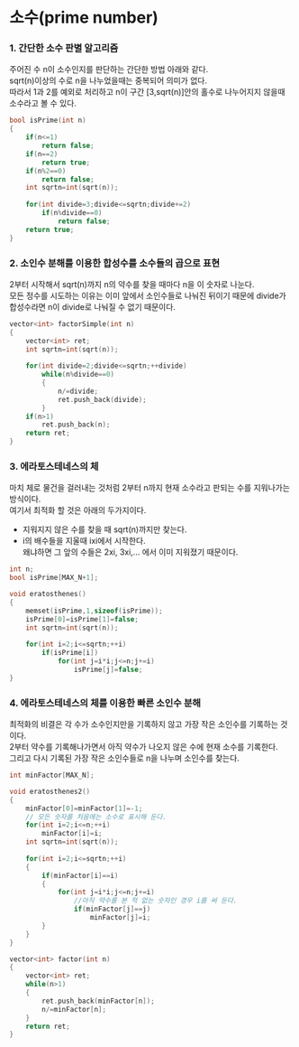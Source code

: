 # 소수(prime number) 
### 1. 간단한 소수 판별 알고리즘 
주어진 수 n이 소수인지를 판단하는 간단한 방법 아래와 같다.  
sqrt(n)이상의 수로 n을 나누었을때는 중복되어 의미가 없다.  
따라서 1과 2를 예외로 처리하고 n이 구간 [3,sqrt(n)]안의 홀수로 나누어지지 않을때 소수라고 볼 수 있다.  
```c++
bool isPrime(int n) 
{
    if(n<=1)
        return false;
    if(n==2)
        return true;
    if(n%2==0)
        return false;
    int sqrtn=int(sqrt(n));
    
    for(int divide=3;divide<=sqrtn;divide+=2)
        if(n%divide==0)
            return false;
    return true;
}
```
### 2. 소인수 분해를 이용한 합성수를 소수들의 곱으로 표현 
2부터 시작해서 sqrt(n)까지 n의 약수를 찾을 때마다 n을 이 숫자로 나눈다.  
모든 정수를 시도하는 이유는 이미 앞에서 소인수들로 나눠진 뒤이기 때문에 divide가 합성수라면 n이 divide로 나눠질 수 없기 때문이다.  
```c++
vector<int> factorSimple(int n)
{
    vector<int> ret;
    int sqrtn=int(sqrt(n));
    
    for(int divide=2;divide<=sqrtn;++divide)
        while(n%divide==0)
        {
            n/=divide;
            ret.push_back(divide);
        }
    if(n>1)
        ret.push_back(n);
    return ret;
}
```
### 3. 에라토스테네스의 체
마치 체로 물건을 걸러내는 것처럼 2부터 n까지 현재 소수라고 판되는 수를 지워나가는 방식이다.  
여기서 최적화 할 것은 아래의 두가지이다. 
- 지워지지 않은 수를 찾을 때 sqrt(n)까지만 찾는다.  
- i의 배수들을 지울때 ixi에서 시작한다.  
왜냐하면 그 앞의 수들은 2xi, 3xi,... 에서 이미 지워졌기 때문이다.  
```c++
int n;
bool isPrime[MAX_N+1];

void eratosthenes()
{
    memset(isPrime,1,sizeof(isPrime));
    isPrime[0]=isPrime[1]=false;
    int sqrtn=int(sqrt(n));
    
    for(int i=2;i<=sqrtn;++i)
        if(isPrime[i])
            for(int j=i*i;j<=n;j+=i)
                isPrime[j]=false;
}
```
### 4. 에라토스테네스의 체를 이용한 빠른 소인수 분해 
최적화의 비결은 각 수가 소수인지만을 기록하지 않고 가장 작은 소인수를 기록하는 것이다.  
2부터 약수를 기록해나가면서 아직 약수가 나오지 않은 수에 현재 소수를 기록한다.  
그리고 다시 기록된 가장 작은 소인수들로 n을 나누며 소인수를 찾는다.  
```c++
int minFactor[MAX_N];

void eratosthenes2()
{
    minFactor[0]=minFactor[1]=-1;
    // 모든 숫자를 처음에는 소수로 표시해 둔다. 
    for(int i=2;i<=n;++i)
        minFactor[i]=i;
    int sqrtn=int(sqrt(n));
    
    for(int i=2;i<=sqrtn;++i)
    {
        if(minFactor[i]==i)
        {
            for(int j=i*i;j<=n;j+=i)
                //아직 약수를 본 적 없는 숫자인 경우 i를 써 둔다.
                if(minFactor[j]==j)
                    minFactor[j]=i;
        }
    }
}

vector<int> factor(int n)
{
    vector<int> ret;
    while(n>1)
    {
        ret.push_back(minFactor[n]);
        n/=minFactor[n];
    }
    return ret;
}
```
